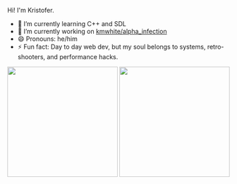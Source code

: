 Hi! I'm Kristofer.

- 🧠 I’m currently learning C++ and SDL
- 🤔 I’m currently working on [kmwhite/alpha_infection](https://github.com/kmwhite/alpha_infection)
- 😄 Pronouns: he/him
- ⚡ Fun fact: Day to day web dev, but my soul belongs to systems, retro-shooters, and performance hacks.  

<div>
  <img height="250px" src="https://github-readme-stats.vercel.app/api/top-langs/?username=kmwhite&custom_title=languages" />
  <img height="250px" src="https://github-readme-stats.vercel.app/api?username=kmwhite&count_private=true&show_icons=true&custom_title=stats" />
</div>
